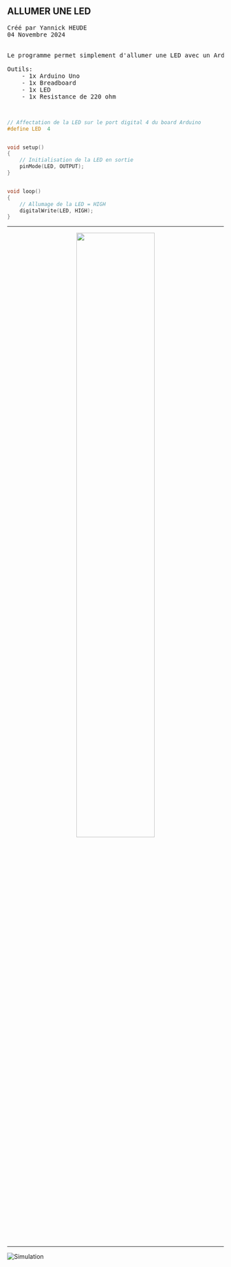 ## ALLUMER UNE LED

<pre>
Créé par Yannick HEUDE
04 Novembre 2024


Le programme permet simplement d'allumer une LED avec un Arduino Uno.

Outils:
    - 1x Arduino Uno
    - 1x Breadboard
    - 1x LED
    - 1x Resistance de 220 ohm
</pre>

<br>

```c
// Affectation de la LED sur le port digital 4 du board Arduino
#define LED  4


void setup()
{
    // Initialisation de la LED en sortie
    pinMode(LED, OUTPUT);
}


void loop()
{
    // Allumage de la LED = HIGH
    digitalWrite(LED, HIGH);
}
```

---

<div align="center">
    <img
        src="https://github.com/AyckinnLisa/arduino/blob/main/LED/pics/01.mov"
        style="width:60%">
</div>

---

![Simulation](https://www.icloud.com/iclouddrive/00df-UMMBOczz7_WScaDFuLFw#01)